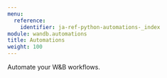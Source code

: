 ```yaml
---
menu:
  reference:
    identifier: ja-ref-python-automations-_index
module: wandb.automations
title: Automations
weight: 100
---
```


Automate your W&B workflows.